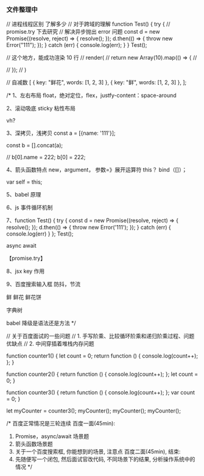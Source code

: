### 文件整理中

// 进程线程区别 了解多少
// 对于跨域的理解
function Test() {
try {
// promise.try 下去研究
// 解决异步抛出 error 问题
const d = new Promise((resolve, reject) => {
resolve();
});
d.then(() => {
throw new Error("111");
});
} catch (err) {
console.log(err);
}
}
Test();

// 这个地方，能成功渲染 10 行
// render(
// return new Array(10).map(() => {
// <div key={11} />
// });
// )

// 自减数
[
{ key: "鲜花", words: [1, 2, 3] },
{ key: "鲜", words: [1, 2, 3] },
];

/\*
1、左右布局
float，绝对定位，flex，justfy-content：space-around

2、滚动吸底
sticky 粘性布局

vh?

3、深拷贝，浅拷贝
const a = [{name: '111'}];

const b = [].concat(a);

// b[0].name = 222;
b[0] = 222;

4、箭头函数特点
new，argument，
参数=》展开运算符
this？
bind（[]）；

var self = this;

5、babel 原理

6、js 事件循环机制

7、function Test() {
try {
const d = new Promise((resolve, reject) => {
resolve();
});
d.then(() => {
throw new Error('111');
});
} catch (err) {
console.log(err)
}
};
Test();

async await

【promise.try】

8、jsx key 作用

9、百度搜索输入框
防抖，节流

鲜
鲜花
鲜花饼

字典树

babel 降级是语法还是方法
\*/

// 关于百度面试的一些问题
// 1. 手写阶乘、比较循环阶乘和递归阶乘过程、问题优缺点
// 2. 中间穿插着堆栈内存问题

function counter1() {
let count = 0;
return function () {
console.log(count++);
};
}

function counter2() {
return function () {
console.log(count++);
};
let count = 0;
}

function counter3() {
return function () {
console.log(count++);
};
var count = 0;
}

let myCounter = counter3();
myCounter();
myCounter();
myCounter();

/\*
百度正常情况是三轮连续
百度一面(45min):

1. Promise，async/await 场景题
2. 箭头函数场景题
3. 关于一个百度搜索框, 你能想到的场景, 注意点
   百度二面(45min), 结束:
4. 先随便写一个闭包, 然后面试官改代码, 不同场景下的结果, 分析操作系统中的情况
   \*/
